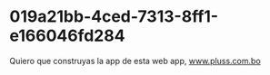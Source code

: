 # 019a21bb-4ced-7313-8ff1-e166046fd284
Quiero que construyas la app de esta web app, www.pluss.com.bo

